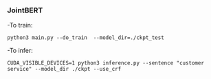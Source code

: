 ### JointBERT

-To train:
```
python3 main.py --do_train  --model_dir=./ckpt_test
```
-To infer:
```
CUDA_VISIBLE_DEVICES=1 python3 inference.py --sentence "customer service" --model_dir ./ckpt --use_crf
```